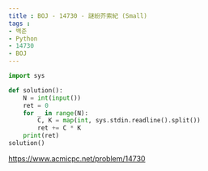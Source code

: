 ```yaml
---
title : BOJ - 14730 - 謎紛芥索紀 (Small)
tags :
- 백준
- Python
- 14730
- BOJ
---
```


```python
import sys

def solution():
    N = int(input())
    ret = 0
    for _ in range(N):
        C, K = map(int, sys.stdin.readline().split())
        ret += C * K
    print(ret)
solution()
```

https://www.acmicpc.net/problem/14730

